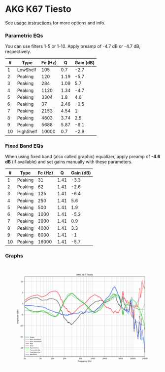 # AKG K67 Tiesto
See [usage instructions](https://github.com/jaakkopasanen/AutoEq#usage) for more options and info.

### Parametric EQs
You can use filters 1-5 or 1-10. Apply preamp of -4.7 dB or -4.7 dB, respectively.

|   # | Type      |   Fc (Hz) |    Q |   Gain (dB) |
|-----|-----------|-----------|------|-------------|
|   1 | LowShelf  |       105 | 0.7  |        -2.7 |
|   2 | Peaking   |       120 | 1.19 |        -5.7 |
|   3 | Peaking   |       284 | 1.09 |         5.7 |
|   4 | Peaking   |      1120 | 1.34 |        -4.7 |
|   5 | Peaking   |      3304 | 1.8  |         4.6 |
|   6 | Peaking   |        37 | 2.46 |        -0.5 |
|   7 | Peaking   |      2153 | 4.54 |         1   |
|   8 | Peaking   |      4603 | 3.74 |         2.5 |
|   9 | Peaking   |      5688 | 5.87 |        -6.1 |
|  10 | HighShelf |     10000 | 0.7  |        -2.9 |

### Fixed Band EQs
When using fixed band (also called graphic) equalizer, apply preamp of **-4.6 dB** (if available) and set gains manually with these parameters.

|   # | Type    |   Fc (Hz) |    Q |   Gain (dB) |
|-----|---------|-----------|------|-------------|
|   1 | Peaking |        31 | 1.41 |        -3.3 |
|   2 | Peaking |        62 | 1.41 |        -2.6 |
|   3 | Peaking |       125 | 1.41 |        -6.4 |
|   4 | Peaking |       250 | 1.41 |         5.6 |
|   5 | Peaking |       500 | 1.41 |         1.9 |
|   6 | Peaking |      1000 | 1.41 |        -5.2 |
|   7 | Peaking |      2000 | 1.41 |         0.9 |
|   8 | Peaking |      4000 | 1.41 |         3.3 |
|   9 | Peaking |      8000 | 1.41 |        -1   |
|  10 | Peaking |     16000 | 1.41 |        -5.7 |

### Graphs
![](./AKG%20K67%20Tiesto.png)
